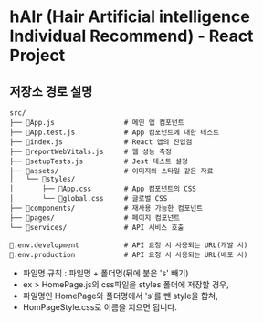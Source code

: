 # hAIr (Hair Artificial intelligence Individual Recommend) - React Project 

## 저장소 경로 설명   
```
src/
├── 📄App.js                 # 메인 앱 컴포넌트
├── 📄App.test.js            # App 컴포넌트에 대한 테스트
├── 📄index.js               # React 앱의 진입점
├── 📄reportWebVitals.js     # 웹 성능 측정
├── 📄setupTests.js          # Jest 테스트 설정
├── 📁assets/                # 이미지와 스타일 같은 자료
│   └── 📁styles/
│       ├── 📄App.css        # App 컴포넌트의 CSS
│       └── 📄global.css     # 글로벌 CSS
├── 📁components/            # 재사용 가능한 컴포넌트
├── 📁pages/                 # 페이지 컴포넌트
└── 📁services/              # API 서비스 호출

📄.env.development           # API 요청 시 사용되는 URL(개발 시) 
📄.env.production            # API 요청 시 사용되는 URL(배포 시) 
```

- 파일명 규칙 : 파일명 + 폴더명(뒤에 붙은 's' 빼기)
- ex > HomePage.js의 css파일을 styles 폴더에 저장할 경우, 
- 파일명인 HomePage와 폴더명에서 's'를 뺀 style을 합쳐, 
- HomPageStyle.css로 이름을 지으면 됩니다.
